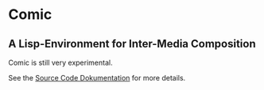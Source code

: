 # Comic

## A Lisp-Environment for Inter-Media Composition

Comic is still very experimental.

See the [Source Code Dokumentation](http://simonbahr.de/comic/doc) for more details.